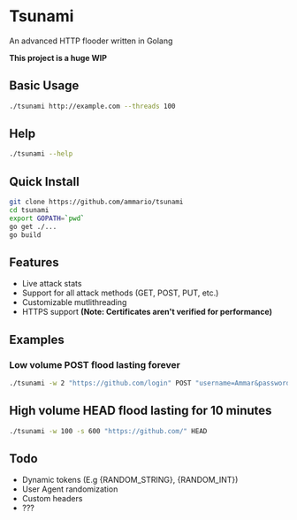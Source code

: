 # Tsunami
An advanced HTTP flooder written in Golang

__This project is a huge WIP__

## Basic Usage
```bash
./tsunami http://example.com --threads 100
```

## Help
```bash
./tsunami --help
```

## Quick Install
```bash
git clone https://github.com/ammario/tsunami
cd tsunami
export GOPATH=`pwd`
go get ./...
go build
```

## Features
- Live attack stats
- Support for all attack methods (GET, POST, PUT, etc.)
- Customizable mutlithreading
- HTTPS support __(Note: Certificates aren't verified for performance)__

## Examples
### Low volume POST flood lasting forever
```bash
./tsunami -w 2 "https://github.com/login" POST "username=Ammar&password=g1thuB123"
```
## High volume HEAD flood lasting for 10 minutes
```bash
./tsunami -w 100 -s 600 "https://github.com/" HEAD
```

## Todo
 - Dynamic tokens (E.g {RANDOM_STRING}, {RANDOM_INT})
 - User Agent randomization
 - Custom headers
 - ???